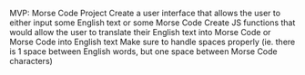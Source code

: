 MVP:
Morse Code Project
Create a user interface that allows the user to either input some English text or some Morse Code
Create JS functions that would allow the user to translate their English text into Morse Code or Morse Code into English text
Make sure to handle spaces properly (ie. there is 1 space between English words, but one space between Morse Code characters)
